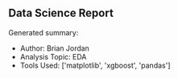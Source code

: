 ## Data Science Report

Generated summary:

- Author: Brian Jordan
- Analysis Topic: EDA
- Tools Used: ['matplotlib', 'xgboost', 'pandas']
